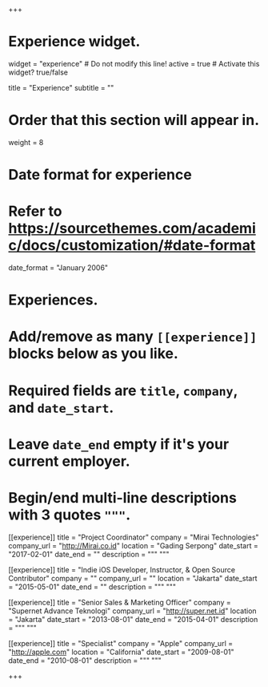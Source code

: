 +++
# Experience widget.
widget = "experience"  # Do not modify this line!
active = true  # Activate this widget? true/false

title = "Experience"
subtitle = ""

# Order that this section will appear in.
weight = 8

# Date format for experience
#   Refer to https://sourcethemes.com/academic/docs/customization/#date-format
date_format = "January 2006"

# Experiences.
#   Add/remove as many `[[experience]]` blocks below as you like.
#   Required fields are `title`, `company`, and `date_start`.
#   Leave `date_end` empty if it's your current employer.
#   Begin/end multi-line descriptions with 3 quotes `"""`.
[[experience]]
  title = "Project Coordinator"
  company = "Mirai Technologies"
  company_url = "http://Mirai.co.id"
  location = "Gading Serpong"
  date_start = "2017-02-01"
  date_end = ""
  description = """ """

[[experience]]
  title = "Indie iOS Developer, Instructor, & Open Source Contributor"
  company = ""
  company_url = ""
  location = "Jakarta"
  date_start = "2015-05-01"
  date_end = ""
  description = """ """

[[experience]]
  title = "Senior Sales & Marketing Officer"
  company = "Supernet Advance Teknologi"
  company_url = "http://super.net.id"
  location = "Jakarta"
  date_start = "2013-08-01"
  date_end = "2015-04-01"
  description = """ """

[[experience]]
  title = "Specialist"
  company = "Apple"
  company_url = "http://apple.com"
  location = "California"
  date_start = "2009-08-01"
  date_end = "2010-08-01"
  description = """ """

+++
